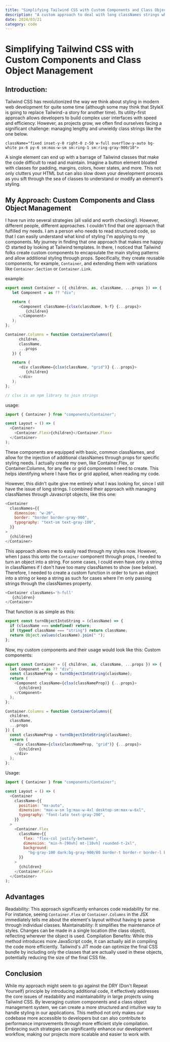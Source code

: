 ```yaml
---
title: "Simplifying Tailwind CSS with Custom Components and Class Object Management"
description: "A custom approach to deal with long classNames strings when working with Tailwind"
date: 2024/03/21
category: code
---
```


# Simplifying Tailwind CSS with Custom Components and Class Object Management

## Introduction:

Tailwind CSS has revolutionized the way we think about styling in modern web development for quite some time (although some may think that StyleX is going to replace Tailwind - a story for another time). Its utility-first approach allows developers to build complex user interfaces with speed and efficiency. However, as projects grow, we often find ourselves facing a significant challenge: managing lengthy and unwieldy class strings like the one below.

`className="fixed inset-y-0 right-0 z-50 w-full overflow-y-auto bg-white px-6 py-6 sm:max-w-sm sm:ring-1 sm:ring-gray-900/10">`

A single element can end up with a barrage of Tailwind classes that make the code difficult to read and maintain. Imagine a button element bloated with classes for padding, margins, colors, hover states, and more. This not only clutters your HTML but can also slow down your development process as you sift through the sea of classes to understand or modify an element's styling.

## My Approach: Custom Components and Class Object Management

I have run into several strategies (all valid and worth checking!). However, different people, different approaches. I couldn't find that one approach that fulfilled my needs. I am a person who needs to read structured code, so that I can easily understand what kind of styling I'm applying to my components.
My journey in finding that one approach that makes me happy 😊 started by looking at Tailwind templates. In there, I noticed that Tailwind folks create custom components to encapsulate the main styling patterns and allow additional styling through props. Specifically, they create reusable components, for example, `Container`, and extending them with variations like `Container.Section` or `Container.Link`.

example:

```javascript
export const Container = ({ children, as, className, ...props }) => {
   let Component = as ?? "div";

   return (
      <Component className={clsx(className, h-f} {...props}>
         {children}
      </Component>
   );
};

Container.Columns = function ContainerColumns({
      children,
      className,
      ...props
   }) {

   return (
      <div className={clsx(className, "grid")} {...props}>
         {children}
      </div>
   );
};

// clsx is an npm library to join strings
```

usage:

```javascript
import { Container } from "components/Container";

const Layout = () => (
  <Container>
    <Container.Flex>{children}</Container.Flex>
  </Container>
);
```

These components are equipped with basic, common classNames, and allow for the injection of additional classNames through props for specific styling needs. I actually create my own, like Container.Flex, or Container.Columns, for any flex or grid components I need to create. This helps identifying where I have flex or grid applied, when reading my code.

However, this didn't quite give me entirely what I was looking for, since I still have the issue of long strings. I combined their approach with managing classNames through Javascript objects, like this one:

```javascript
<Container
  classNames={{
    dimension: "w-20",
    border: "border border-gray-900",
    typography: "text-sm text-gray-100",
  }}
>
  {children}
</Container>
```

This approach allows me to easily read through my styles now. However, when I pass this onto the `Container` component through props, I needed to turn an object into a string. For some cases, I could even have only a string in classNames if I don't have too many classNames to show (see below). Therefore, I needed to create a custom function in order to turn an object into a string or keep a string as such for cases where I'm only passing strings through the classNames property.

```javascript
<Container classNames='h-full'
   {children}
</Container>
```

That function is as simple as this:

```javascript
export const turnObjectIntoString = (className) => {
  if (className === undefined) return;
  if (typeof className === "string") return className;
  return Object.values(className).join(" ");
};
```

Now, my custom components and their usage would look like this:
Custom components:

```javascript
export const Container = ({ children, as, className, ...props }) => {
  let Component = as ?? "div";
  const classNameProp = turnObjectIntoString(className);
  return (
    <Component className={clsx(classNameProp)} {...props}>
      {children}
    </Component>
  );
};

Container.Columns = function ContainerColumns({
  children,
  className,
  ...props
}) {
  const classNameProp = turnObjectIntoString(className);
  return (
    <div className={clsx(classNameProp, "grid")} {...props}>
      {children}
    </div>
  );
};
```

Usage:

```javascript
import { Container } from "components/Container";

const Layout = () => (
  <Container
    className={{
      position: "mx-auto",
      dimension: "max-w-sm lg:max-w-4xl desktop-sm:max-w-6xl",
      typography: "font-lato text-gray-200",
    }}
  >
    <Container.Flex
      className={{
        flex: "flex-col justify-between",
        dimension: "min-h-[90vh] mt-[10vh] rounded-t-2xl",
        background:
          "bg-gray-100 dark:bg-gray-900/80 border-t border-r border-l border-zinc-100/20",
      }}
    >
      {children}
    </Container.Flex>
  </Container>
);
```

## Advantages

Readability: This approach significantly enhances code readability for me. For instance, seeing `Container.Flex` or `Container.Columns` in the JSX immediately tells me about the element's layout without having to parse through individual classes.
Maintainability: It simplifies the maintenance of styles. Changes can be made in a single location (the class object), reflecting wherever the object is used.
Compilation Benefits: While this method introduces more JavaScript code, it can actually aid in compiling the code more efficiently. Tailwind's JIT mode can optimize the final CSS bundle by including only the classes that are actually used in these objects, potentially reducing the size of the final CSS file.

## Conclusion

While my approach might seem to go against the DRY (Don't Repeat Yourself) principle by introducing additional code, it effectively addresses the core issues of readability and maintainability in large projects using Tailwind CSS. By leveraging custom components and a class object management system, we can create a more structured and intuitive way to handle styling in our applications. This method not only makes our codebase more accessible to developers but can also contribute to performance improvements through more efficient style compilation. Embracing such strategies can significantly enhance our development workflow, making our projects more scalable and easier to work with.
